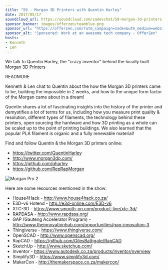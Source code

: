```yaml
---
title: "59 - Morgan 3D Printers with Quentin Harley"
date: 2017/05/17
soundcloud_url: https://soundcloud.com/zadevchat/59-morgan-3d-printers-with-quentin-harley/s-y1Dm6
sponsor_banner: images/offerzen/teamblue.png
sponsor_url: "https://offerzen.com/?utm_campaign=zadev&utm_medium=website"
sponsor_alt: "Sponsored: Work at an awesome tech company - OfferZen"
hosts:
- Kenneth
- Len
---
```


We talk to Quentin Harley, the "crazy inventor" behind the locally built Morgan 3D Printers

READMORE

Kenneth & Len chat to Quentin about the how the Morgan 3D printers came to be, building the impossible in 2 weeks, and how to the unique form factor of the Morgan came about in a dream!

Quentin shares a lot of fascinating insights into the history of the printer and demystifies a lot of terms for us, including how you measure print quality & resolution, different types of filaments, the technology behind these printers, open sourcing the hardware and how 3D printing as a whole can be scaled up to the point of printing buildings. We also learned that the popular PLA filament is organic and a fully renewable material!

Find and follow Quentin & the Morgan 3D printers online:

* https://twitter.com/QuentinHarley
* http://www.morgan3dp.com/
* https://github.com/qharley
* https://github.com/RepRapMorgan

![Morgan Pro 2](morgan-pro-2.jpg)

Here are some resources mentioned in the show:

* House4Hack - http://www.house4hack.co.za/
* E3D-v6 Hotend - http://e3d-online.com/E3D-v6
* XTC-3D - https://www.smooth-on.com/product-line/xtc-3d/
* RAPDASA - http://www.rapdasa.org/
* GAP (Gauteng Accelerator Program) - http://www.theinnovationhub.com/opportunities/gap-innovation-3
* Thingiverse - https://www.thingiverse.com/
* OpenSCAD - http://www.openscad.org/
* RapCAD - https://github.com/GilesBathgate/RapCAD
* SketchUp - http://www.sketchup.com/
* Inventor - https://www.autodesk.co.za/products/inventor/overview
* Simplify3D - https://www.simplify3d.com/
* MakerCon - http://themakerspace.co.za/makercon/

